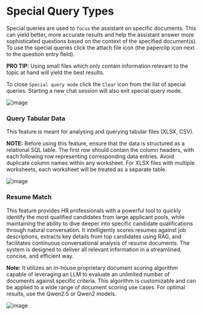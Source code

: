 # Special Query Types

Special queries are used to `focus` the assistant on specific documents. This can yield better, more accurate results and help the assistant answer more sophisticated questions based on the context of the specified document(s). To use the special queries click the attach file icon (the paperclip icon next to the question entry field).

**PRO TIP:** Using small files which only contain information relevant to the topic at hand will yield the best results.

To close `Special query mode` click the `Clear` icon from the list of special queries. Starting a new chat session will also exit special query mode.

![image](https://github.com/user-attachments/assets/87fa56d3-8abe-476d-97ac-62e030b1a6c7)

### Query Tabular Data
This feature is meant for analysing and querying tabular files (XLSX, CSV). 

**NOTE:** Before using this feature, ensure that the data is structured as a relational SQL table. The first row should contain the column headers, with each following row representing corresponding data entries. Avoid duplicate column names within any worksheet. For XLSX files with multiple worksheets, each worksheet will be treated as a separate table.

![image](https://github.com/user-attachments/assets/3f137eb5-d28b-4622-8fc9-963a5e97bd9f)

### Resume Match
This feature provides HR professionals with a powerful tool to quickly identify the most qualified candidates from large applicant pools, while maintaining the ability to dive deeper into specific candidate qualifications through natural conversation. It intelligently scores resumes against job descriptions, extracts key details from top candidates using RAG, and facilitates continuous conversational analysis of resume documents. The system is designed to deliver all relevant information in a streamlined, concise, and efficient way.

**Note:** It utilizes an in-house proprietary document scoring algorithm capable of leveraging an LLM to evaluate an unlimited number of documents against specific criteria. This algorithm is customizable and can be applied to a wide range of document scoring use cases. For optimal results, use the Qwen2.5 or Qwen2 models.

![image](https://github.com/user-attachments/assets/5b83c4dc-8f02-4a7a-90c7-c8be4b673bee)

